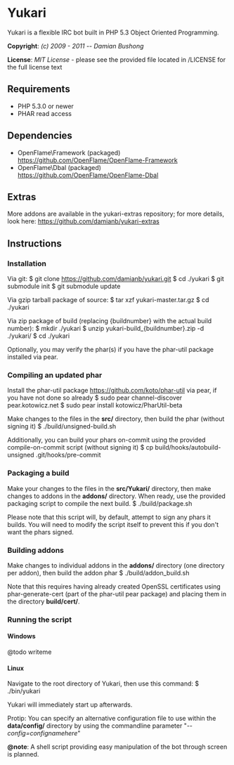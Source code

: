 # Yukari

Yukari is a flexible IRC bot built in PHP 5.3 Object Oriented Programming.

**Copyright**: *(c) 2009 - 2011 -- Damian Bushong*

**License**: *MIT License* - please see the provided file located in /LICENSE for the full license text

## Requirements

* PHP 5.3.0 or newer
* PHAR read access

## Dependencies

* OpenFlame\Framework (packaged) <https://github.com/OpenFlame/OpenFlame-Framework>
* OpenFlame\Dbal (packaged) <https://github.com/OpenFlame/OpenFlame-Dbal>

## Extras

More addons are available in the yukari-extras repository; for more details, look here: <https://github.com/damianb/yukari-extras>

## Instructions

### Installation

Via git:
    $ git clone https://github.com/damianb/yukari.git
    $ cd ./yukari
    $ git submodule init
    $ git submodule update

Via gzip tarball package of source:
    $ tar xzf yukari-master.tar.gz
    $ cd ./yukari

Via zip package of build (replacing {buildnumber} with the actual build number):
    $ mkdir ./yukari
    $ unzip yukari-build_{buildnumber}.zip -d ./yukari/
    $ cd ./yukari

Optionally, you may verify the phar(s) if you have the phar-util package installed via pear.

### Compiling an updated phar

Install the phar-util package <https://github.com/koto/phar-util> via pear, if you have not done so already
    $ sudo pear channel-discover pear.kotowicz.net
    $ sudo pear install kotowicz/PharUtil-beta

Make changes to the files in the **src/** directory, then build the phar (without signing it)
    $ ./build/unsigned-build.sh

Additionally, you can build your phars on-commit using the provided compile-on-commit script (without signing it)
    $ cp build/hooks/autobuild-unsigned .git/hooks/pre-commit

### Packaging a build

Make your changes to the files in the **src/Yukari/** directory, then make changes to addons in the **addons/** directory.  When ready, use the provided packaging script to compile the next build.
    $ ./build/package.sh

Please note that this script will, by default, attempt to sign any phars it builds.  You will need to modify the script itself to prevent this if you don't want the phars signed.

### Building addons

Make changes to individual addons in the **addons/** directory (one directory per addon), then build the addon phar
    $ ./build/addon_build.sh

Note that this requires having already created OpenSSL certificates using phar-generate-cert (part of the phar-util pear package) and placing them in the directory **build/cert/**.

### Running the script

#### Windows

@todo writeme

#### Linux

Navigate to the root directory of Yukari, then use this command:
	$ ./bin/yukari

Yukari will immediately start up afterwards.

Protip: You can specify an alternative configuration file to use within the **data/config/** directory by using the commandline parameter "*--config=confignamehere*"

**@note**: A shell script providing easy manipulation of the bot through screen is planned.
